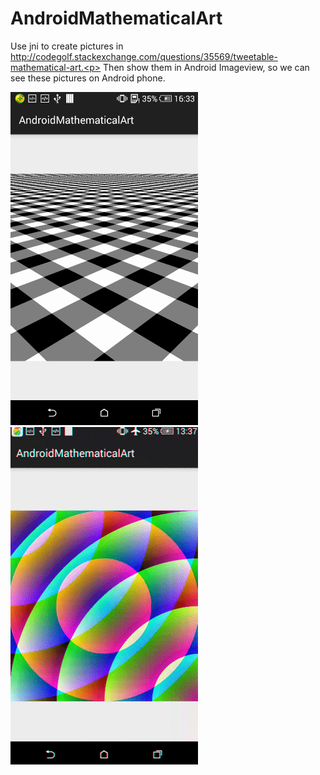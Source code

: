 # AndroidMathematicalArt
Use jni to create pictures in http://codegolf.stackexchange.com/questions/35569/tweetable-mathematical-art.<p> 
Then show them in Android Imageview, so we can see these pictures on Android phone.


<img src='https://github.com/Chaoba/AndroidMathematicalArt/blob/master/20150709164131.png' width="300px"/>  
<img src='https://github.com/Chaoba/AndroidMathematicalArt/blob/master/device-2015-07-13-133910_0-480.gif' width="300px"/>  
